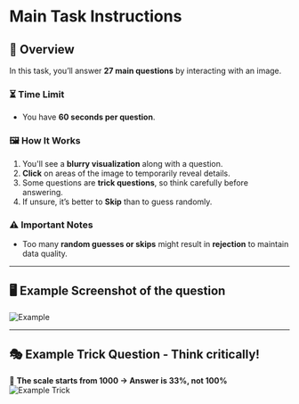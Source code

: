 # Main Task Instructions  

## 🔹 Overview  
In this task, you’ll answer **27 main questions** by interacting with an image.  

### ⏳ Time Limit  
- You have **60 seconds per question**.  

### 🖼️ How It Works  
1. You'll see a **blurry visualization** along with a question.  
2. **Click** on areas of the image to temporarily reveal details.  
3. Some questions are **trick questions**, so think carefully before answering.  
4. If unsure, it’s better to **Skip** than to guess randomly.  

### ⚠️ Important Notes  
- Too many **random guesses or skips** might result in **rejection** to maintain data quality.  

---

## 🖥️ Example Screenshot of the question  
![Example](../literacy/assets/bubble.png)  

---

## 🎭 Example Trick Question - Think critically!
🔹 **The scale starts from 1000 → Answer is 33%, not 100%**  
![Example Trick](../literacy/assets/trick.png)  



